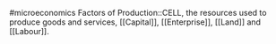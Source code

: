 #microeconomics 
Factors of Production::CELL, the resources used to produce goods and services, [[Capital]], [[Enterprise]], [[Land]] and [[Labour]].